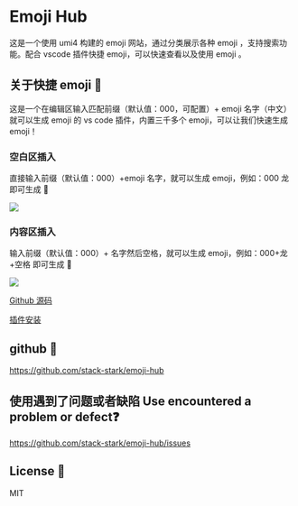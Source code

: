 # Emoji Hub

这是一个使用 umi4 构建的 emoji 网站，通过分类展示各种 emoji ，支持搜索功能。配合 vscode 插件快捷 emoji，可以快速查看以及使用 emoji 。

## 关于快捷 emoji 🐉

这是一个在编辑区输入匹配前缀（默认值：000，可配置）+ emoji 名字（中文）就可以生成 emoji 的 vs code 插件，内置三千多个 emoji，可以让我们快速生成 emoji！

### 空白区插入

直接输入前缀（默认值：000）+emoji 名字，就可以生成 emoji，例如：000 龙 即可生成 🐉

![](https://raw.githubusercontents.com/stack-stark/fast-emoji/main/screenshot/example.gif)

### 内容区插入

输入前缀（默认值：000）+ 名字然后空格，就可以生成 emoji，例如：000+龙+空格 即可生成 🐉

![](https://raw.githubusercontents.com/stack-stark/fast-emoji/main/screenshot/example2.gif)

[Github 源码](https://github.com/stack-stark/fast-emoji)

[插件安装](https://marketplace.visualstudio.com/items?itemName=stack-stark-code.fast-emoji)

## github 🔗

https://github.com/stack-stark/emoji-hub

## 使用遇到了问题或者缺陷 Use encountered a problem or defect❓

https://github.com/stack-stark/emoji-hub/issues

## License 📖

MIT
